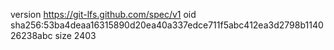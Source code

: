 version https://git-lfs.github.com/spec/v1
oid sha256:53ba4deaa16315890d20ea40a337edce711f5abc412ea3d2798b114026238abc
size 2403
